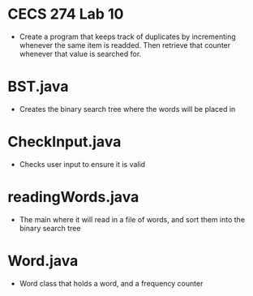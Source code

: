 # CECS 274 Lab 10
* Create a program that keeps track of duplicates by incrementing whenever the same item is readded. Then retrieve that counter whenever that value is searched for.

# BST.java
* Creates the binary search tree where the words will be placed in

# CheckInput.java
* Checks user input to ensure it is valid

# readingWords.java
* The main where it will read in a file of words, and sort them into the binary search tree

# Word.java
* Word class that holds a word, and a frequency counter